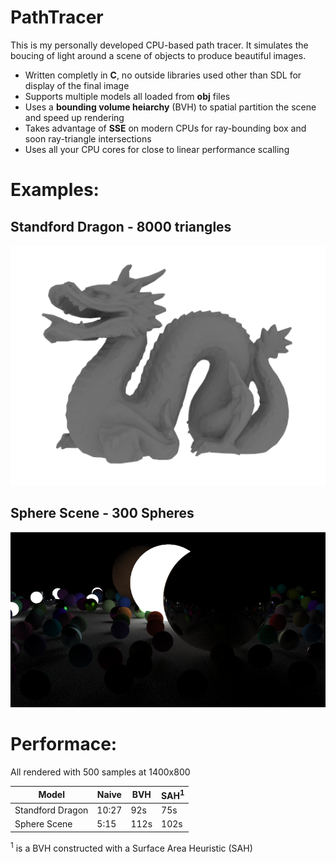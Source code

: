 # PathTracer

This is my personally developed CPU-based path tracer. It simulates the boucing of light around a scene of objects to produce beautiful images.

* Written completly in **C**, no outside libraries used other than SDL for display of the final image
* Supports multiple models all loaded from **obj** files
* Uses a **bounding volume heiarchy** (BVH) to spatial partition the scene and speed up rendering
* Takes advantage of **SSE** on modern CPUs for ray-bounding box and soon ray-triangle intersections
* Uses all your CPU cores for close to linear performance scalling

# Examples:
## Standford Dragon - 8000 triangles
<p align="center">
  <img src="./dragon.png" alt="Size Limit CLI" width="600">
</p>

## Sphere Scene - 300 Spheres
<p align="center">
  <img src="./sphere.png" alt="Size Limit CLI" width="600">
</p>

# Performace:
All rendered with 500 samples at 1400x800

| Model  | Naive | BVH | SAH<sup>1</sup> |
| ------------- | ------------- | ------------- | ------------- |
| Standford Dragon  | 10:27 | 92s | 75s |
| Sphere Scene  | 5:15 | 112s | 102s |

<sup>1</sup> is a BVH constructed with a Surface Area Heuristic (SAH)
